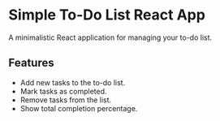 # Simple To-Do List React App

A minimalistic React application for managing your to-do list.

## Features

- Add new tasks to the to-do list.
- Mark tasks as completed.
- Remove tasks from the list.
- Show total completion percentage.

